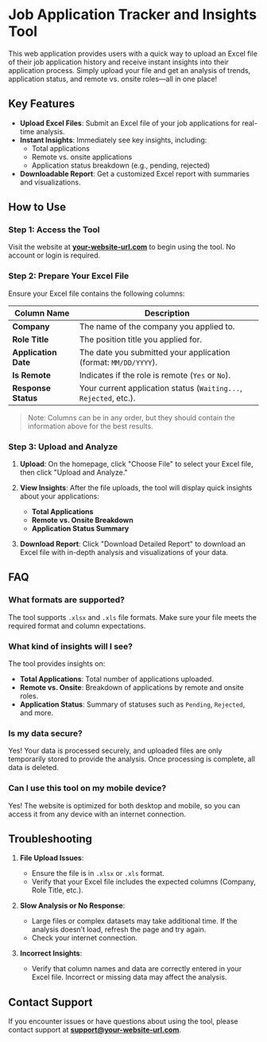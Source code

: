 # Job Application Tracker and Insights Tool

This web application provides users with a quick way to upload an Excel file of their job application history and receive instant insights into their application process. Simply upload your file and get an analysis of trends, application status, and remote vs. onsite roles—all in one place!

## Key Features

- **Upload Excel Files**: Submit an Excel file of your job applications for real-time analysis.
- **Instant Insights**: Immediately see key insights, including:
  - Total applications
  - Remote vs. onsite applications
  - Application status breakdown (e.g., pending, rejected)
- **Downloadable Report**: Get a customized Excel report with summaries and visualizations.

## How to Use

### Step 1: Access the Tool

Visit the website at **[your-website-url.com](https://your-website-url.com)** to begin using the tool. No account or login is required.

### Step 2: Prepare Your Excel File

Ensure your Excel file contains the following columns:

| Column Name         | Description                                                        |
|---------------------|--------------------------------------------------------------------|
| **Company**         | The name of the company you applied to.                            |
| **Role Title**      | The position title you applied for.                                |
| **Application Date**| The date you submitted your application (format: `MM/DD/YYYY`).    |
| **Is Remote**       | Indicates if the role is remote (`Yes` or `No`).                   |
| **Response Status** | Your current application status (`Waiting...`, `Rejected`, etc.).  |

> Note: Columns can be in any order, but they should contain the information above for the best results.

### Step 3: Upload and Analyze

1. **Upload**: On the homepage, click "Choose File" to select your Excel file, then click "Upload and Analyze."
2. **View Insights**: After the file uploads, the tool will display quick insights about your applications:
   - **Total Applications**
   - **Remote vs. Onsite Breakdown**
   - **Application Status Summary**

3. **Download Report**: Click "Download Detailed Report" to download an Excel file with in-depth analysis and visualizations of your data.

## FAQ

### What formats are supported?

The tool supports `.xlsx` and `.xls` file formats. Make sure your file meets the required format and column expectations.

### What kind of insights will I see?

The tool provides insights on:

- **Total Applications**: Total number of applications uploaded.
- **Remote vs. Onsite**: Breakdown of applications by remote and onsite roles.
- **Application Status**: Summary of statuses such as `Pending`, `Rejected`, and more.

### Is my data secure?

Yes! Your data is processed securely, and uploaded files are only temporarily stored to provide the analysis. Once processing is complete, all data is deleted.

### Can I use this tool on my mobile device?

Yes! The website is optimized for both desktop and mobile, so you can access it from any device with an internet connection.

## Troubleshooting

1. **File Upload Issues**:
   - Ensure the file is in `.xlsx` or `.xls` format.
   - Verify that your Excel file includes the expected columns (Company, Role Title, etc.).

2. **Slow Analysis or No Response**:
   - Large files or complex datasets may take additional time. If the analysis doesn’t load, refresh the page and try again.
   - Check your internet connection.

3. **Incorrect Insights**:
   - Verify that column names and data are correctly entered in your Excel file. Incorrect or missing data may affect the analysis.

## Contact Support

If you encounter issues or have questions about using the tool, please contact support at **support@your-website-url.com**.
